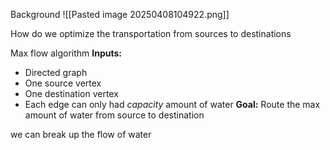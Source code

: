 
Background
![[Pasted image 20250408104922.png]]

How do we optimize the transportation from sources to destinations

Max flow algorithm
**Inputs:**
- Directed graph
- One source vertex
- One destination vertex
- Each edge can only had *capacity* amount of water
**Goal:** Route the max amount of water from source to destination

we can break up the flow of water 